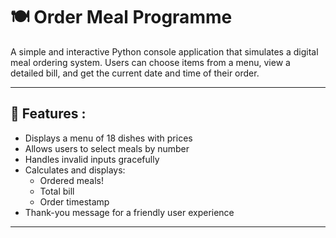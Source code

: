 # 🍽️ Order Meal Programme

A simple and interactive Python console application that simulates a digital meal ordering system. 
Users can choose items from a menu, view a detailed bill, and get the current date and time of their order.

---

## 📌 Features :
- Displays a menu of 18 dishes with prices
- Allows users to select meals by number
- Handles invalid inputs gracefully
- Calculates and displays:
  - Ordered meals!
  - Total bill
  - Order timestamp
- Thank-you message for a friendly user experience

---
